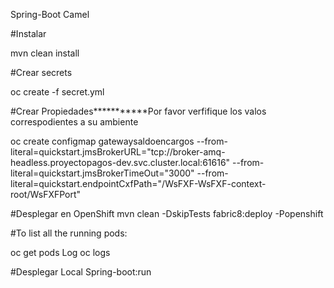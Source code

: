 Spring-Boot Camel 

#Instalar

mvn clean install

#Crear secrets

oc create -f secret.yml

#Crear Propiedades***********Por favor verfifique los valos correspodientes a su ambiente

oc create configmap gatewaysaldoencargos --from-literal=quickstart.jmsBrokerURL="tcp://broker-amq-headless.proyectopagos-dev.svc.cluster.local:61616" --from-literal=quickstart.jmsBrokerTimeOut="3000" --from-literal=quickstart.endpointCxfPath="/WsFXF-WsFXF-context-root/WsFXFPort"

#Desplegar en OpenShift
mvn clean -DskipTests fabric8:deploy -Popenshift

#To list all the running pods:

oc get pods
Log oc logs

#Desplegar Local
Spring-boot:run
